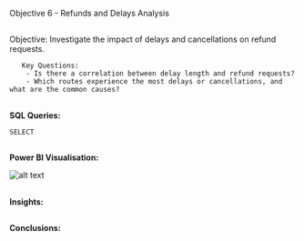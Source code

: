 Objective 6 - Refunds and Delays Analysis
##
Objective: Investigate the impact of delays and cancellations on refund requests.

       Key Questions:
        - Is there a correlation between delay length and refund requests?
        - Which routes experience the most delays or cancellations, and what are the common causes?

##
**SQL Queries:** 

```
SELECT

```
##
**Power BI Visualisation:**

![alt text](https://github.com/tomredfern24/UK-Rail-Ticket-Sales-Analysis-SQL-PowerBI/blob/main/Visualisations/6.%20Refund%20and%20Delay%20Analysis.png)
##

**Insights:**

##
**Conclusions:**
